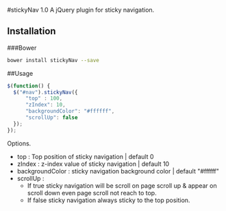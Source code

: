 #stickyNav 1.0
A jQuery plugin for sticky navigation.

## Installation  
###Bower
````bash
bower install stickyNav --save
````

##Usage
````javascript
$(function() {
  $("#nav").stickyNav({
      "top" : 100,
      "zIndex": 10,
      "backgroundColor": "#ffffff",
      "scrollUp": false
  });
});
````

Options.

* top : Top position of sticky navigation | default 0
* zIndex : z-index value of sticky navigation | default 10
* backgroundColor : sticky navigation background color | default "#ffffff"
* scrollUp : 
  - If true sticky navigation will be scroll on page scroll up & appear on scroll down even page scroll not reach to top. 
  - If false sticky navigation always sticky to the top position.
